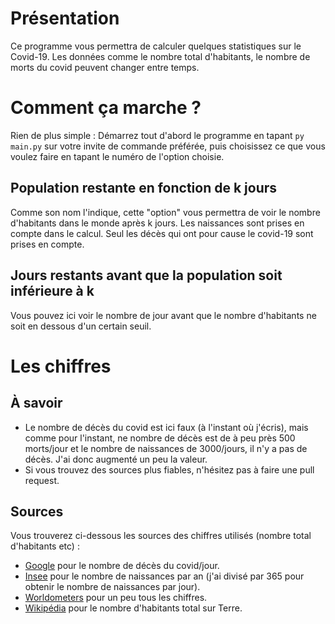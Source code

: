 # Présentation
Ce programme vous permettra de calculer quelques statistiques sur le Covid-19.
Les données comme le nombre total d'habitants, le nombre de morts du covid peuvent changer entre temps.

# Comment ça marche ?
Rien de plus simple :
Démarrez tout d'abord le programme en tapant ``py main.py`` sur votre invite de commande préférée, puis choisissez ce que vous voulez faire en tapant le numéro de l'option choisie.

## Population restante en fonction de k jours
Comme son nom l'indique, cette "option" vous permettra de voir le nombre d'habitants dans le monde après k jours. Les naissances sont prises en compte dans le calcul. Seul les décès qui ont pour cause le covid-19 sont prises en compte.

## Jours restants avant que la population soit inférieure à k
Vous pouvez ici voir le nombre de jour avant que le nombre d'habitants ne soit en dessous d'un certain seuil.

# Les chiffres

## À savoir
- Le nombre de décès du covid est ici faux (à l'instant où j'écris), mais comme pour l'instant, ne nombre de décès est de à peu près 500 morts/jour et le nombre de naissances de 3000/jours, il n'y a pas de décès. J'ai donc augmenté un peu la valeur.
- Si vous trouvez des sources plus fiables, n'hésitez pas à faire une pull request.

## Sources
Vous trouverez ci-dessous les sources des chiffres utilisés (nombre total d'habitants etc) :
- [Google](https://www.google.com/search?rlz=1C1CHBF_frFR891FR891&sxsrf=ALeKk02aglzHIuzTpdWO4ZCxraXzOL0K2g%3A1603973589828&ei=1bGaX-TyMcTbgwfgwIqIDA&q=d%C3%A9c%C3%A8s+covid&oq=d%C3%A9c%C3%A8s+covid&gs_lcp=CgZwc3ktYWIQAzIECCMQJzIICAAQsQMQgwEyDQgAELEDEIMBEBQQhwIyBQgAELEDMggIABCxAxCDATIICAAQsQMQgwEyCAgAELEDEIMBMgIIADICCAAyCAgAELEDEIMBOgoIABCxAxCDARBDUIYDWJUFYNwGaABwAHgAgAH1AogB8QiSAQcwLjEuMS4ymAEAoAEBqgEHZ3dzLXdpesABAQ&sclient=psy-ab&ved=0ahUKEwiksbOg49nsAhXE7eAKHWCgAsEQ4dUDCA0&uact=5) pour le nombre de décès du covid/jour.
- [Insee](https://www.insee.fr/fr/statistiques/4277635?sommaire=4318291) pour le nombre de naissances par an (j'ai divisé par 365 pour obtenir le nombre de naissances par jour).
- [Worldometers](https://www.worldometers.info/fr/) pour un peu tous les chiffres.
- [Wikipédia](https://fr.wikipedia.org/wiki/Population_mondiale) pour le nombre d'habitants total sur Terre.